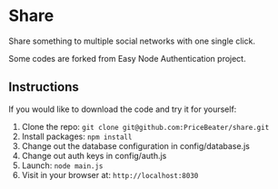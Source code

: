 Share
=====

Share something to multiple social networks with one single click.

Some codes are forked from Easy Node Authentication project.

## Instructions

If you would like to download the code and try it for yourself:

1. Clone the repo: `git clone git@github.com:PriceBeater/share.git`
2. Install packages: `npm install`
3. Change out the database configuration in config/database.js
4. Change out auth keys in config/auth.js
5. Launch: `node main.js`
6. Visit in your browser at: `http://localhost:8030`
